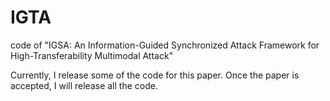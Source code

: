 # IGTA
code of "IGSA: An Information-Guided Synchronized Attack Framework for High-Transferability Multimodal Attack"

Currently, I release some of the code for this paper. Once the paper is accepted, I will release all the code.
